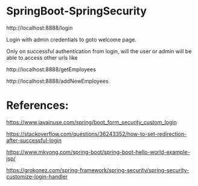 # SpringBoot-SpringSecurity

http://localhost:8888/login

Login with admin credentials to goto welcome page.

Only on successful authentication from login, will the user or admin will be able to access other urls like

http://localhost:8888/getEmployees

http://localhost:8888/addNewEmployees

# References:

https://www.javainuse.com/spring/boot_form_security_custom_login

https://stackoverflow.com/questions/36243352/how-to-set-redirection-after-successful-login

https://www.mkyong.com/spring-boot/spring-boot-hello-world-example-jsp/

https://grokonez.com/spring-framework/spring-security/spring-security-customize-login-handler
